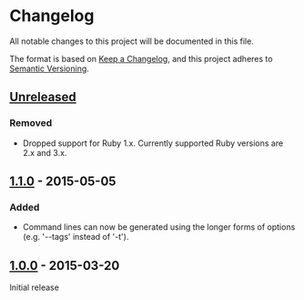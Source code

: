 # Changelog
All notable changes to this project will be documented in this file.

The format is based on [Keep a Changelog](https://keepachangelog.com/en/1.0.0/),
and this project adheres to [Semantic Versioning](https://semver.org/spec/v2.0.0.html).


## [Unreleased]

### Removed
- Dropped support for Ruby 1.x. Currently supported Ruby versions are 2.x and 3.x.


## [1.1.0] - 2015-05-05

### Added
 - Command lines can now be generated using the longer forms of options (e.g. '--tags' instead of '-t').


## [1.0.0] - 2015-03-20

Initial release


[Unreleased]: https://github.com/enkessler/cuke_commander/compare/v1.1.0...HEAD
[1.1.0]: https://github.com/enkessler/cuke_commander/compare/v1.0.0...v1.1.0
[1.0.0]: https://github.com/enkessler/cuke_commander/compare/86f9b595c7ed689cd812f35afdbf411ee4ad6fbd...v1.0.0
